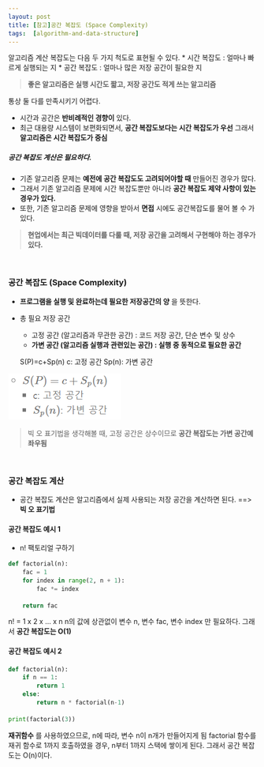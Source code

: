 ```yaml
---
layout: post
title: [참고]공간 복잡도 (Space Complexity)
tags:  [algorithm-and-data-structure]
---
```


알고리즘 계산 복잡도는 다음 두 가지 척도로 표현될 수 있다.
    * 시간 복잡도 : 얼마나 빠르게 실행되는 지
    * 공간 복잡도 : 얼마나 많은 저장 공간이 필요한 지

> **좋은 알고리즘은 실행 시간도 짧고, 저장 공간도 적게 쓰는 알고리즘**

통상 둘 다를 만족시키기 어렵다.
* 시간과 공간은 **반비례적인 경향이** 있다.
* 최근 대용량 시스템이 보편화되면서, **공간 복잡도보다는 시간 복잡도가 우선** 그래서 **알고리즘은 시간 복잡도가 중심**

##### 공간 복잡도 계산은 필요하다.
* 기존 알고리즘 문제는 **예전에 공간 복잡도도 고려되어야할 때** 만들어진 경우가 많다.
* 그래서 기존 알고리즘 문제에 시간 복잡도뿐만 아니라 **공간 복잡도 제약 사항이 있는 경우가 있다.**
* 또한, 기존 알고리즘 문제에 영향을 받아서 **면접** 시에도 공간복잡도를 물어 볼 수 가 있다.

> **현업에서는 최근 빅데이터를 다룰 때, 저장 공간을 고려해서 구현해야 하는 경우가 있다.**

&nbsp;

### 공간 복잡도 (Space Complexity)

* **프로그램을 실행 및 완료하는데 필요한 저장공간의 양** 을 뜻한다.
* 총 필요 저장 공간
    * 고정 공간 (알고리즘과 무관한 공간) : 코드 저장 공간, 단순 변수 및 상수
    * **가변 공간 (알고리즘 실행과 관련있는 공간) : 실행 중 동적으로 필요한 공간**

    S(P)=c+Sp(n)
    c: 고정 공간
    Sp(n): 가변 공간

![Alt text](/public/post/2020_01_02_Space_complexity/formula.PNG)

> 빅 오 표기법을 생각해볼 때, 고정 공간은 상수이므로 **공간 복잡도는 가변 공간예 좌우됨**

&nbsp;

### 공간 복잡도 계산
* 공간 복잡도 계산은 알고리즘에서 실제 사용되는 저장 공간을 계산하면 된다. ==> **빅 오 표기법**

#### 공간 복잡도 예시 1

* n! 팩토리얼 구하기

~~~python
def factorial(n):
    fac = 1
    for index in range(2, n + 1):
        fac *= index

    return fac
~~~

n! = 1 x 2 x ... x n
n의 값에 상관없이 변수 n, 변수 fac, 변수 index 만 필요하다. 그래서 **공간 복잡도는 O(1)**

#### 공간 복잡도 예시 2

~~~python
def factorial(n):
    if n == 1:
        return 1
    else:
        return n * factorial(n-1)

print(factorial(3))
~~~

**재귀함수** 를 사용하였으므로, n에 따라, 변수 n이 n개가 만들어지게 됨
factorial 함수를 재귀 함수로 1까지 호출하였을 경우, n부터 1까지 스택에 쌓이게 된다. 그래서 공간 복잡도는 O(n)이다.
